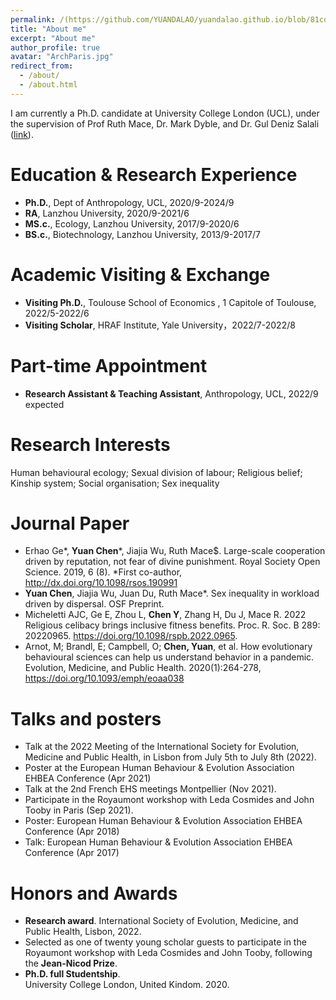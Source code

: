 ```yaml
---
permalink: /(https://github.com/YUANDALAO/yuandalao.github.io/blob/81cddae89067a0aedc5dcc26b400a4ad35f60dd4/images/archParis.jpg)
title: "About me"
excerpt: "About me"
author_profile: true
avatar: "ArchParis.jpg"
redirect_from: 
  - /about/
  - /about.html
---
```

I am currently a Ph.D. candidate at University College London (UCL), under the supervision of Prof Ruth Mace, Dr. Mark Dyble, and Dr. Gul Deniz Salali ([link](https://www.ucl.ac.uk/anthropology/research/evolutionary-anthropology/human-evolutionary-ecology)).

# Education & Research Experience
* **Ph.D.**, Dept of Anthropology, UCL, 2020/9-2024/9
* **RA**, Lanzhou University, 2020/9-2021/6
* **MS.c.**, Ecology, Lanzhou University, 2017/9-2020/6
* **BS.c.**, Biotechnology, Lanzhou University, 2013/9-2017/7

# Academic Visiting & Exchange
* **Visiting Ph.D.**, Toulouse School of Economics , 1 Capitole of Toulouse, 2022/5-2022/6
* **Visiting Scholar**, HRAF Institute, Yale University，2022/7-2022/8

# Part-time Appointment
* **Research Assistant & Teaching Assistant**, Anthropology, UCL, 2022/9 expected

# Research Interests
Human behavioural ecology; Sexual division of labour; Religious belief; Kinship system; Social organisation; Sex inequality

# Journal Paper
* Erhao Ge*, **Yuan Chen***, Jiajia Wu, Ruth Mace$. Large-scale cooperation driven by reputation, not fear of divine punishment. Royal Society Open Science. 2019, 6 (8). *First co-author, http://dx.doi.org/10.1098/rsos.190991
* **Yuan Chen**, Jiajia Wu, Juan Du, Ruth Mace*. Sex inequality in workload driven by dispersal. OSF Preprint.
* Micheletti AJC, Ge E, Zhou L, **Chen Y**, Zhang H, Du J, Mace R. 2022 Religious celibacy brings inclusive fitness benefits. Proc. R. Soc. B 289: 20220965. https://doi.org/10.1098/rspb.2022.0965.
* Arnot, M; Brandl, E; Campbell, O; **Chen, Yuan**, et al. How evolutionary behavioural sciences can help us understand behavior in a pandemic. Evolution, Medicine, and Public Health. 2020(1):264-278, https://doi.org/10.1093/emph/eoaa038


# Talks and posters
* Talk at the 2022 Meeting of the International Society for Evolution, Medicine and Public Health, in Lisbon from July 5th to July 8th (2022).
* Poster at the European Human Behaviour & Evolution Association EHBEA Conference (Apr 2021)
* Talk at the 2nd French EHS meetings Montpellier (Nov 2021).
* Participate in the Royaumont workshop with Leda Cosmides and John Tooby in Paris (Sep 2021).
* Poster: European Human Behaviour & Evolution Association EHBEA Conference (Apr 2018)
* Talk: European Human Behaviour & Evolution Association EHBEA Conference (Apr 2017)


# Honors and Awards
* **Research award**. International Society of Evolution, Medicine, and Public Health, Lisbon, 2022. 
* Selected as one of twenty young scholar guests to participate in the Royaumont workshop with Leda Cosmides and John Tooby, following the **Jean-Nicod Prize**.
* **Ph.D. full Studentship**. <br> University College London, United Kindom. 2020.

<!---Activity and Service--->
<!---Experience--->
